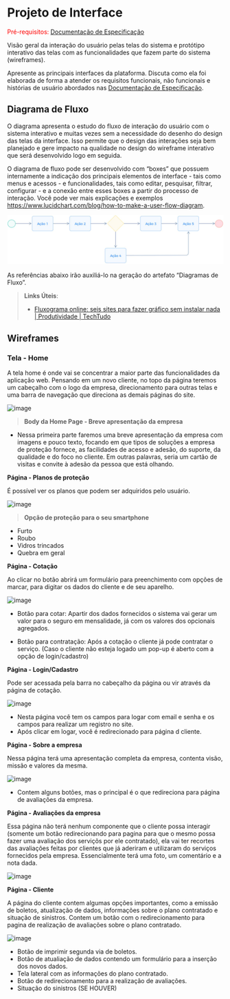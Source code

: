 
# Projeto de Interface

<span style="color:red">Pré-requisitos: <a href="2-Especificação do Projeto.md"> Documentação de Especificação</a></span>

Visão geral da interação do usuário pelas telas do sistema e protótipo interativo das telas com as funcionalidades que fazem parte do sistema (wireframes).

 Apresente as principais interfaces da plataforma. Discuta como ela foi elaborada de forma a atender os requisitos funcionais, não funcionais e histórias de usuário abordados nas <a href="2-Especificação do Projeto.md"> Documentação de Especificação</a>.

## Diagrama de Fluxo

O diagrama apresenta o estudo do fluxo de interação do usuário com o sistema interativo e  muitas vezes sem a necessidade do desenho do design das telas da interface. Isso permite que o design das interações seja bem planejado e gere impacto na qualidade no design do wireframe interativo que será desenvolvido logo em seguida.

O diagrama de fluxo pode ser desenvolvido com “boxes” que possuem internamente a indicação dos principais elementos de interface - tais como menus e acessos - e funcionalidades, tais como editar, pesquisar, filtrar, configurar - e a conexão entre esses boxes a partir do processo de interação. Você pode ver mais explicações e exemplos https://www.lucidchart.com/blog/how-to-make-a-user-flow-diagram.

![Exemplo de Diagrama de Fluxo](img/diagramafluxo2.jpg)

As referências abaixo irão auxiliá-lo na geração do artefato “Diagramas de Fluxo”.

> **Links Úteis**:
> - [Fluxograma online: seis sites para fazer gráfico sem instalar nada | Produtividade | TechTudo](https://www.techtudo.com.br/listas/2019/03/fluxograma-online-seis-sites-para-fazer-grafico-sem-instalar-nada.ghtml)

## Wireframes

### **Tela - Home**

A tela home é onde vai se concentrar a maior parte das funcionalidades da aplicação web. Pensando em um novo cliente, no topo da página teremos um cabeçalho com o logo da empresa, direcionamento para outras telas e uma barra de navegação que direciona as demais páginas do site.

![image](![image](https://user-images.githubusercontent.com/69984719/191629896-ec36222d-f334-4b83-b43d-785504985818.png))

> **Body da Home Page - Breve apresentação da empresa**

- Nessa primeira parte faremos uma breve apresentação da empresa com imagens e pouco texto, focando em que tipos de soluções a empresa de proteção fornece, as   facilidades de acesso e adesão, do suporte, da qualidade e do foco no cliente. Em outras palavras, seria um cartão de visitas e convite à adesão da pessoa que está olhando.

**Página - Planos de proteção**

É possível ver os planos que podem ser adquiridos pelo usuário.

![image](![image](https://user-images.githubusercontent.com/69984719/191630141-b331c030-ad3b-4853-a770-c8e21a28a13e.png))


> **Opção de proteção para o seu smartphone**
- Furto
- Roubo
- Vidros trincados
- Quebra em geral

**Página - Cotação**

Ao clicar no botão abrirá um formulário para preenchimento com opções de marcar, para digitar os dados do cliente e de seu aparelho.

![image](![image](![image](https://user-images.githubusercontent.com/69984719/191630990-f9480bdc-09eb-4830-a336-c3a1271d9929.png)))

- Botão para cotar: Apartir dos dados fornecidos o sistema vai gerar um valor para o seguro em mensalidade, já com os valores dos opcionais agregados.

- Botão para contratação: Após a cotação o cliente já pode contratar o serviço. (Caso o cliente não esteja logado um pop-up é aberto com a opção de login/cadastro)


**Página - Login/Cadastro**

Pode ser acessada pela barra no cabeçalho da página ou vir através da página de cotação.

![image](![image](https://user-images.githubusercontent.com/69984719/191631392-c178568f-fc77-4396-99d8-facb88da7757.png))

- Nesta página você tem os campos para logar com email e senha e os campos para realizar um registro no site.
- Após clicar em logar, você é redirecionado para página d cliente.

**Página - Sobre a empresa**

Nessa página terá uma apresentação completa da empresa, contenta visão, missão e valores da mesma.

![image](![image](https://user-images.githubusercontent.com/69984719/191631608-7215bf4c-2593-446a-b08d-99dc766ff7f3.png))

- Contem alguns botões, mas o principal é o que redireciona para página de avaliações da empresa.

**Página - Avaliações da empresa**

Essa página não terá nenhum componente que o cliente possa interagir (somente um botão redirecionando para pagina para que o mesmo possa fazer uma avaliação dos serviçõs por ele contratado), ela vai ter recortes das avaliações feitas por clientes que já aderiram e utilizaram do serviços fornecidos pela empresa. Essencialmente terá uma foto, um comentário e a nota dada.

![image](![image](https://user-images.githubusercontent.com/69984719/191631965-cb1a6ee2-7163-499d-abdf-e63afdae8628.png))

**Página - Cliente**

A página do cliente contem algumas opções importantes, como a emissão de boletos, atualização de dados, informações sobre o plano contratado e situação de sinistros. Contem um botão com o redirecionamento para pagina de realização de avaliações sobre o plano contratado.

![image](![image](https://user-images.githubusercontent.com/69984719/191632408-e5ca6138-dbb2-48bf-85a5-a94ba4ced5b9.png))

- Botão de imprimir segunda via de boletos.
- Botão de atualiação de dados contendo um formulário para a inserção dos novos dados.
- Tela lateral com as informações do plano contratado.
- Botão de redirecionamento para a realização de avaliações.
- Situação do sinistros (SE HOUVER)
